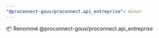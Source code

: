 ```yaml
---
"@proconnect-gouv/proconnect.api_entreprise": minor
---
```


📦 Renommé @proconnect-gouv/proconnect.api_entreprise
